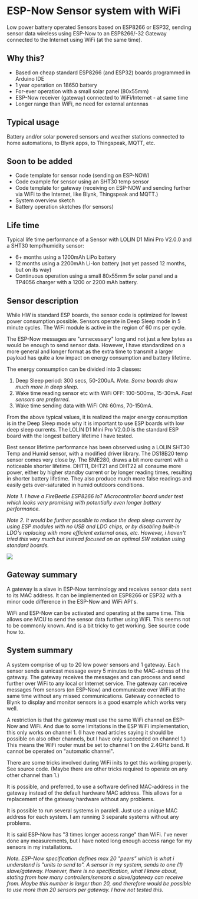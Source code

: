 # ESP-Now Sensor system with WiFi
Low power battery operated Sensors based on ESP8266 or ESP32, sending sensor data wireless using ESP-Now to an ESP8266/-32 Gateway connected to the Internet using WiFi (at the same time).

## Why this?
- Based on cheap standard ESP8266 (and ESP32) boards programmed in Arduino IDE
- 1 year operation on 18650 battery
- For-ever operation with a small solar panel (80x55mm)
- ESP-Now receiver (gateway) connected to WiFi/Internet - at same time
- Longer range than WiFi, no need for external antennas

## Typical usage 
Battery and/or solar powered sensors and weather stations connected to home automations, to Blynk apps, to Thingspeak, MQTT, etc.

## Soon to be added
- Code template for sensor node (sending on ESP-NOW)
- Code example for sensor using an SHT30 temp sensor
- Code template for gateway (receiving on ESP-NOW and sending further via WiFi to the Internet, like Blynk, Thingspeak and MQTT.)
- System overview sketch
- Battery operation sketches (for sensors)


## Life time

Typical life time performance of a Sensor with LOLIN D1 Mini Pro V2.0.0 and a SHT30 temp/humidity sensor:
- 6+ months using a 1200mAh LiPo battery
- 12 months using a 2200mAh Li-Ion battery (not yet passed 12 months, but on its way)
- Continuous operation using a small 80x55mm 5v solar panel and a TP4056 charger with a 1200 or 2200 mAh battery.


## Sensor description

While HW is standard ESP boards, the sensor code is optimized for lowest power consumption possible. Sensors operate in Deep Sleep mode in 5 minute cycles. The WiFi module is active in the region of 60 ms per cycle.

The ESP-Now messages are "unnecessary" long and not just a few bytes as would be enough to send sensor data. However, I have standardized on a more general and longer format as the extra time to transmit a larger payload has quite a low impact on energy consumption and battery lifetime.

The energy consumption can be divided into 3 classes:
1. Deep Sleep period: 300 secs, 50-200uA. 
_Note. Some boards draw much more in deep sleep._
2. Wake time reading sensor etc with WiFi OFF: 100-500ms, 15-30mA. 
_Fast sensors are preferred._
3. Wake time sending data with WiFi ON: 60ms, 70-150mA. 

From the above typical values, it is realized the major energy consumption is in the Deep Sleep mode why it is important to use ESP boards with low deep sleep currents. The LOLIN D1 Mini Pro V2.0.0 is the standard ESP board with the longest battery lifetime I have tested.

Best sensor lifetime performance has been observed using a LOLIN SHT30 Temp and Humid sensor, with a modified driver library. The DS18B20 temp sensor comes very close by. The BME280, draws a bit more current with a noticeable shorter lifetime. DHT11, DHT21 and DHT22 all consume more power, either by higher standby current or by longer reading times, resulting in shorter battery lifetime. They also produce much more false readings and easily gets over-saturated in humid outdoors conditions.

_Note 1. I have a FireBeetle ESP8266 IoT Microcontroller board under test which looks very promising with potentially even longer battery performance._

_Note 2. It would be further possible to reduce the deep sleep current by using ESP modules with no USB and LDO chips, or by disabling built-in LDO's replacing with more efficient external ones, etc. However, i haven't tried this very much but instead focused on an optimal SW solution using standard boards._

![](https://github.com/jonasbystrom/ESP-Now-Sensor-system-with-WiFi/blob/main/img/esp-now-temp-sensor-with-solar-panel.png)


## Gateway summary

A gateway is a slave in ESP-Now terminology and receives sensor data sent to its MAC address. It can be implemented on ESP8266 or ESP32 with a minor code difference in the ESP-Now and WiFi API's.

WiFi and ESP-Now can be activated and operating at the same time. This allows one MCU to send the sensor data further using WiFi. This seems not to be commonly known. And is a bit tricky to get working. See source code how to.


## System summary

A system comprise of up to 20 low power sensors and 1 gateway. Each sensor sends a unicast message every 5 minutes to the MAC-adress of the gateway. The gateway receives the messages and can process and send further over WiFi to any local or Internet service. The gateway can receive messages from sensors (on ESP-Now) and communicate over WiFi at the same time without any missed communications. Gateway connected to Blynk to display and monitor sensors is a good example which works very well.

A restriction is that the gateway must use the same WiFi channel on ESP-Now and WiFi. And due to some limitations in the ESP WiFi implementation, this only works on channel 1. (I have read articles saying it should be possible on also other channels, but I have only succeeded on channel 1.) This means the WiFi router must be set to channel 1 on the 2.4GHz band. It cannot be operated on "automatic channel".

There are some tricks involved during WiFi inits to get this working properly. See source code. (Maybe there are other tricks required to operate on any other channel than 1.)

It is possible, and preferred, to use a software defined MAC-address in the gateway instead of the default hardware MAC address. This allows for a replacement of the gateway hardware without any problems.

It is possible to run several systems in paralell. Just use a unique MAC address for each system. I am running 3 separate systems without any problems.

It is said ESP-Now has "3 times longer access range" than WiFi. I've never done any measurements, but I have noted long enough access range for my sensors in my installations.


_Note. ESP-Now specification defines max 20 "peers" which is what i understand is "units to send to". A sensor in my system, sends to one (1) slave/gateway. However, there is no specification, what I know about, stating from how many controllers/sensors a slave/gateway can receive from. Maybe this number is larger than 20, and therefore would be possible to use more than 20 sensors per gateway. I have not tested this._
